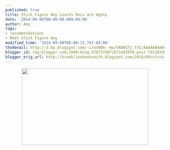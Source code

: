 ```yaml
---
published: true
title: Stick Figure Amy Learns Recs are Agony
date: '2014-09-08T08:00:00.000-04:00'
author: Amy
tags:
- recommendations
- Meet Stick Figure Amy
modified_time: '2014-09-08T08:00:12.747-04:00'
thumbnail: http://3.bp.blogspot.com/-LrwvNOm--mw/VA0W1Tj_tVI/AAAAAAAAAqw/bu2C51ZZK_M/s72-c/Recs.jpg
blogger_id: tag:blogger.com,1999:blog-5767374071871443859.post-7911033840183958606
blogger_orig_url: http://brooklinebooksmith.blogspot.com/2014/09/stick-figure-amy-learns-recs-are-agony.html
---
```


<div class="separator" style="clear: both; text-align: center;"><a href="http://3.bp.blogspot.com/-LrwvNOm--mw/VA0W1Tj_tVI/AAAAAAAAAqw/bu2C51ZZK_M/s1600/Recs.jpg" imageanchor="1" style="margin-left: 1em; margin-right: 1em;"><img border="0" src="http://3.bp.blogspot.com/-LrwvNOm--mw/VA0W1Tj_tVI/AAAAAAAAAqw/bu2C51ZZK_M/s1600/Recs.jpg" height="242" width="400" /></a></div><br />